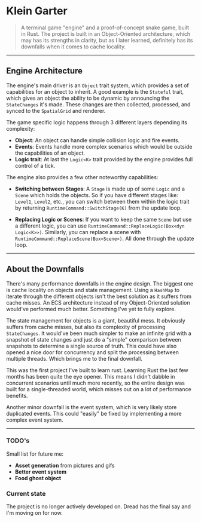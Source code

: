 # Klein Garter

> A terminal game "engine" and a proof-of-concept snake game, built in Rust.
> The project is built in an Object-Oriented architecture, which may has its strengths in clarity, but as I later learned, definitely has its downfalls when it comes to cache locality.

---

## Engine Architecture

The engine's main driver is an `Object` trait system, which provides a set of capabilities for an object to inherit. A good example is the `Stateful` trait, which gives an object the ability to be dynamic by announcing the `StateChanges` it's made. These changes are then collected, processed, and synced to the `SpatialGrid` and renderer.

The game specific logic happens through 3 different layers depending its complexity:
* **Object**: An object can handle simple collision logic and fire events.
* **Events**: Events handle more complex scenarios which would be outside the capabilities of an object.
* **Logic trait**: At last the `Logic<K>` trait provided by the engine provides full control of a tick.

The engine also provides a few other noteworthy capabilities:

* **Switching between Stages**: A `Stage` is made up of some `Logic` and a `Scene` which holds the objects. So if you have different stages like: `Level1`, `Level2`, etc., you can switch between them within the logic trait by returning `RuntimeCommand::SwitchStage(K)` from the update loop.

* **Replacing Logic or Scenes**: If you want to keep the same `Scene` but use a different logic, you can use `RuntimeCommand::ReplaceLogic(Box<dyn Logic<K>>)`. Similarly, you can replace a scene with `RuntimeCommand::ReplaceScene(Box<Scene>)`. All done through the update loop.

---

## About the Downfalls

There's many performance downfalls in the engine design. The biggest one is cache locality on objects and state management. Using a `HashMap` to iterate through the different objects isn't the best solution as it suffers from cache misses. An ECS architecture instead of my Object-Oriented solution would've performed much better. Something I've yet to fully explore.

The state management for objects is a giant, beautiful mess. It obviously suffers from cache misses, but also its complexity of processing `StateChanges`. It would've been much simpler to make an infinite grid with a snapshot of state changes and just do a "simple" comparison between snapshots to determine a single source of truth. This could have also opened a nice door for concurrency and split the processing between multiple threads. Which brings me to the final downfall.

This was the first project I've built to learn rust. Learning Rust the last few months has been quite the eye opener. This means I didn't dabble in concurrent scenarios until much more recently, so the entire design was built for a single-threaded world, which misses out on a lot of performance benefits.

Another minor downfall is the event system, which is very likely store duplicated events. This could "easily" be fixed by implementing a more complex event system.

---

### TODO's

Small list for future me:
* **Asset generation** from pictures and gifs
* **Better event system**
* **Food ghost object**

### Current state

The project is no longer actively developed on. Dread has the final say and I'm moving on for now.